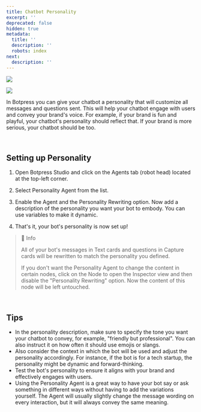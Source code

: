 ```yaml
---
title: Chatbot Personality
excerpt: ''
deprecated: false
hidden: true
metadata:
  title: ''
  description: ''
  robots: index
next:
  description: ''
---
```

![](https://files.readme.io/6196a5c-image.png)

![](https://files.readme.io/a39bcc6-image.png)

In Botpress you can give your chatbot a personality that will customize all messages and questions sent. This will help your chatbot engage with users and convey your brand's voice. For example, if your brand is fun and playful, your chatbot's personality should reflect that. If your brand is more serious, your chatbot should be too.

<br />

## Setting up Personality

1. Open Botpress Studio and click on the Agents tab (robot head) located at the top-left corner.

2. Select Personality Agent from the list.

3. Enable the Agent and the Personality Rewriting option. Now add a description of the personality you want your bot to embody. You can use variables to make it dynamic.

4. That's it, your bot's personality is now set up!

> 📘 Info
> 
> All of your bot's messages in Text cards and questions in Capture cards will be rewritten to match the personality you defined.
> 
> If you don't want the Personality Agent to change the content in certain nodes, click on the Node to open the Inspector view and then disable the "Personality Rewriting" option. Now the content of this node will be left untouched.

<br />

## Tips

- In the personality description, make sure to specify the tone you want your chatbot to convey, for example, "friendly but professional". You can also instruct it on how often it should use emojis or slangs.
- Also consider the context in which the bot will be used and adjust the personality accordingly. For instance, if the bot is for a tech startup, the personality might be dynamic and forward-thinking.
- Test the bot's personality to ensure it aligns with your brand and effectively engages with users.
- Using the Personality Agent is a great way to have your bot say or ask something in different ways without having to add the variations yourself. The Agent will usually slightly change the message wording on every interaction, but it will always convey the same meaning.